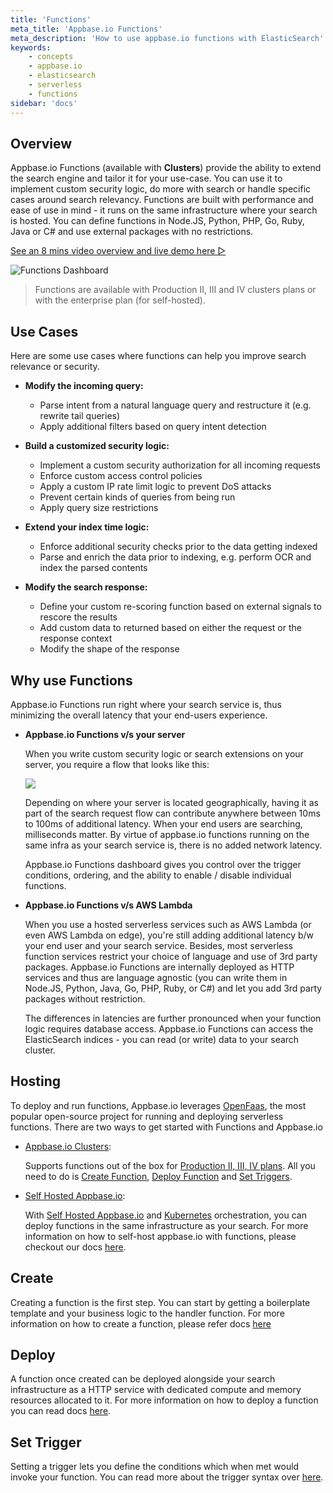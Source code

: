 ```yaml
---
title: 'Functions'
meta_title: 'Appbase.io Functions'
meta_description: 'How to use appbase.io functions with ElasticSearch'
keywords:
    - concepts
    - appbase.io
    - elasticsearch
    - serverless
    - functions
sidebar: 'docs'
---
```


## Overview

Appbase.io Functions (available with **Clusters**) provide the ability to extend the search engine and tailor it for your use-case. You can use it to implement custom security logic, do more with search or handle specific cases around search relevancy. Functions are built with performance and ease of use in mind - it runs on the same infrastructure where your search is hosted. You can define functions in Node.JS, Python, PHP, Go, Ruby, Java or C# and use external packages with no restrictions.

[See an 8 mins video overview and live demo here ▷](https://youtu.be/ak7nbXxjY-c)

![Functions Dashboard](https://i.imgur.com/4LPHTlw.png)

> Functions are available with Production II, III and IV clusters plans or with the enterprise plan (for self-hosted).

## Use Cases

Here are some use cases where functions can help you improve search relevance or security.

-   **Modify the incoming query:**
    -   Parse intent from a natural language query and restructure it (e.g. rewrite tail queries)
    -   Apply additional filters based on query intent detection

-   **Build a customized security logic:**
    -   Implement a custom security authorization for all incoming requests
    -   Enforce custom access control policies
	-   Apply a custom IP rate limit logic to prevent DoS attacks
	-   Prevent certain kinds of queries from being run
    -   Apply query size restrictions

-   **Extend your index time logic:**
    -   Enforce additional security checks prior to the data getting indexed
	-   Parse and enrich the data prior to indexing, e.g. perform OCR and index the parsed contents

-   **Modify the search response:**
    -   Define your custom re-scoring function based on external signals to rescore the results
	-   Add custom data to returned based on either the request or the response context
	-   Modify the shape of the response

## Why use Functions

Appbase.io Functions run right where your search service is, thus minimizing the overall latency that your end-users experience.

-   **Appbase.io Functions v/s your server**  

    When you write custom security logic or search extensions on your server, you require a flow that looks like this:

    ![](https://www.dropbox.com/s/7j1v8f4pavhrwws/Screenshot%202020-01-31%2015.26.23.png?raw=1)

    Depending on where your server is located geographically, having it as part of the search request flow can contribute anywhere between 10ms to 100ms of additional latency. When your end users are searching, milliseconds matter. By virtue of appbase.io functions running on the same infra as your search service is, there is no added network latency.

    Appbase.io Functions dashboard gives you control over the trigger conditions, ordering, and the ability to enable / disable individual functions.

-   **Appbase.io Functions v/s AWS Lambda**

    When you use a hosted serverless services such as AWS Lambda (or even AWS Lambda on edge), you're still adding additional latency b/w your end user and your search service. Besides, most serverless function services restrict your choice of language and use of 3rd party packages. Appbase.io Functions are internally deployed as HTTP services and thus are language agnostic (you can write them in Node.JS, Python, Java, Go, PHP, Ruby, or C#) and let you add 3rd party packages without restriction.

    The differences in latencies are further pronounced when your function logic requires database access. Appbase.io Functions can access the ElasticSearch indices - you can read (or write) data to your search cluster.

## Hosting

To deploy and run functions, Appbase.io leverages [OpenFaas](https://docs.openfaas.com), the most popular open-source project for running and deploying serverless functions. There are two ways to get started with Functions and Appbase.io

-   [Appbase.io Clusters](https://docs.appbase.io/docs/hosting/Cluster/):

    Supports functions out of the box for [Production II, III, IV plans](https://appbase.io/clusters/#pricing). All you need to do is [Create Function](/docs/search/Functions/create), [Deploy Function](/docs/search/Functions/deploy) and [Set Triggers](/docs/search/Functions/trigger).

-   [Self Hosted Appbase.io](https://github.com/appbaseio/arc-k8s):

    With [Self Hosted Appbase.io](https://github.com/appbaseio/arc-k8s) and [Kubernetes](https://kubernetes.io/) orchestration, you can deploy functions in the same infrastructure as your search. For more information on how to self-host appbase.io with functions, please checkout our docs [here](/docs/search/Functions/hosting).

## Create

Creating a function is the first step. You can start by getting a boilerplate template and your business logic to the handler function. For more information on how to create a function, please refer docs [here](/docs/search/Functions/create)

## Deploy

A function once created can be deployed alongside your search infrastructure as a HTTP service with dedicated compute and memory resources allocated to it. For more information on how to deploy a function you can read docs [here](/docs/search/Functions/deploy).

## Set Trigger

Setting a trigger lets you define the conditions which when met would invoke your function. You can read more about the trigger syntax over [here](/docs/search/Functions/trigger).
